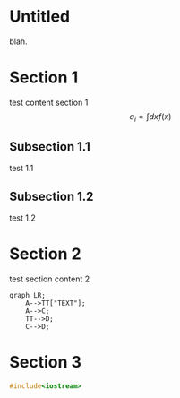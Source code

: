 Untitled
===

blah. 

# Section 1

test content section 1 $$a_i = \int dx f(x)$$

## Subsection 1.1

test 1.1

## Subsection 1.2

test 1.2

# Section 2

test section content 2

```mermaid
graph LR;
    A-->TT["TEXT"];
    A-->C;
    TT-->D;
    C-->D;
```

# Section 3

```cpp
#include<iostream>
```
